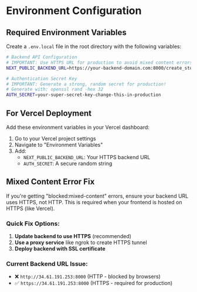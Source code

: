 # Environment Configuration

## Required Environment Variables

Create a `.env.local` file in the root directory with the following variables:

```bash
# Backend API Configuration
# IMPORTANT: Use HTTPS URL for production to avoid mixed content errors
NEXT_PUBLIC_BACKEND_URL=https://your-backend-domain.com:8000/create_story/

# Authentication Secret Key
# IMPORTANT: Generate a strong, random secret for production!
# Generate with: openssl rand -hex 32
AUTH_SECRET=your-super-secret-key-change-this-in-production
```

## For Vercel Deployment

Add these environment variables in your Vercel dashboard:

1. Go to your Vercel project settings
2. Navigate to "Environment Variables"
3. Add:
   - `NEXT_PUBLIC_BACKEND_URL`: Your HTTPS backend URL
   - `AUTH_SECRET`: A secure random string

## Mixed Content Error Fix

If you're getting "blocked:mixed-content" errors, ensure your backend URL uses HTTPS, not HTTP. This is required when your frontend is hosted on HTTPS (like Vercel).

### Quick Fix Options:

1. **Update backend to use HTTPS** (recommended)
2. **Use a proxy service** like ngrok to create HTTPS tunnel
3. **Deploy backend with SSL certificate**

### Current Backend URL Issue:
- ❌ `http://34.61.191.253:8000` (HTTP - blocked by browsers)
- ✅ `https://34.61.191.253:8000` (HTTPS - required for production)
